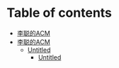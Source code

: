 # Table of contents

* [李聪的ACM](README.md)
* [李聪的ACM](licongacm/README.md)
  * [Untitled](licongacm/untitled/README.md)
    * [Untitled](licongacm/untitled/untitled.md)

